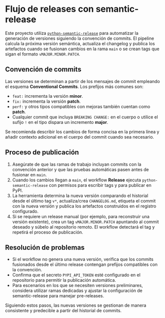 # Flujo de releases con semantic-release

Este proyecto utiliza [`python-semantic-release`](https://python-semantic-release.readthedocs.io/) para automatizar la generación de versiones siguiendo la convención de commits. El pipeline calcula la próxima versión semántica, actualiza el changelog y publica los artefactos cuando se fusionan cambios en la rama `main` o se crean tags que sigan el formato `vMAJOR.MINOR.PATCH`.

## Convención de commits

Las versiones se determinan a partir de los mensajes de commit empleando el esquema **Conventional Commits**. Los prefijos más comunes son:

- `feat:` incrementa la versión **minor**.
- `fix:` incrementa la versión **patch**.
- `perf:` y otros tipos compatibles con mejoras también cuentan como **patch**.
- Cualquier commit que incluya `BREAKING CHANGE:` en el cuerpo o utilice el sufijo `!` en el tipo dispara un incremento **major**.

Se recomienda describir los cambios de forma concisa en la primera línea y añadir contexto adicional en el cuerpo del commit cuando sea necesario.

## Proceso de publicación

1. Asegúrate de que las ramas de trabajo incluyan commits con la convención anterior y que las pruebas automáticas pasen antes de fusionar en `main`.
2. Cuando los cambios llegan a `main`, el workflow **Release** ejecuta `python-semantic-release` con permisos para escribir tags y para publicar en PyPI.
3. La herramienta determina la nueva versión comparando el historial desde el último tag `v*`, actualiza/crea `CHANGELOG.md`, etiqueta el commit con la nueva versión y publica los artefactos construidos en el registro configurado.
4. Si se requiere un release manual (por ejemplo, para reconstruir una versión existente), crea un tag `vMAJOR.MINOR.PATCH` apuntando al commit deseado y súbelo al repositorio remoto. El workflow detectará el tag y repetirá el proceso de publicación.

## Resolución de problemas

- Si el workflow no genera una nueva versión, verifica que los commits fusionados desde el último release contengan prefijos compatibles con la convención.
- Confirma que el secreto `PYPI_API_TOKEN` esté configurado en el repositorio para permitir la publicación automática.
- Para escenarios en los que se necesiten versiones preliminares, considera utilizar ramas dedicadas y ajustar la configuración de semantic-release para manejar pre-releases.

Siguiendo estos pasos, las nuevas versiones se gestionan de manera consistente y predecible a partir del historial de commits.
